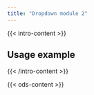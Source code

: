 ```yaml
---
title: "Dropdown module 2"
---
```


{{< intro-content >}}
## Usage example
{{< /intro-content >}}

{{< ods-content >}}